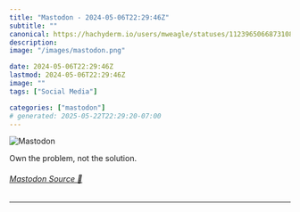 ```yaml
---
title: "Mastodon - 2024-05-06T22:29:46Z"
subtitle: ""
canonical: https://hachyderm.io/users/mweagle/statuses/112396506687310828
description:
image: "/images/mastodon.png"

date: 2024-05-06T22:29:46Z
lastmod: 2024-05-06T22:29:46Z
image: ""
tags: ["Social Media"]

categories: ["mastodon"]
# generated: 2025-05-22T22:29:20-07:00
---
```

![Mastodon](/images/mastodon.png)

<p>Own the problem, not the solution.</p>


###### [Mastodon Source 🐘](https://hachyderm.io/@mweagle/112396506687310828)

___
